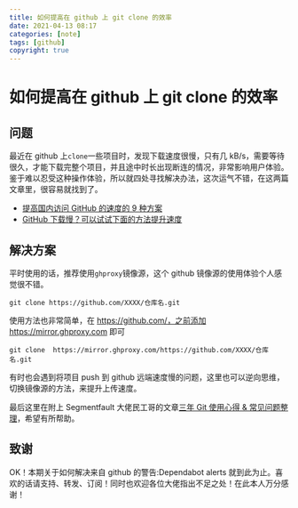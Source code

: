 ```yaml
---
title: 如何提高在 github 上 git clone 的效率
date: 2021-04-13 08:17
categories: [note]
tags: [github]
copyright: true
---
```


# 如何提高在 github 上 git clone 的效率

## 问题
最近在 github 上`clone`一些项目时，发现下载速度很慢，只有几 kB/s，需要等待很久，才能下载完整个项目，并且途中时长出现断连的情况，非常影响用户体验。
鉴于难以忍受这种操作体验，所以就四处寻找解决办法，这次运气不错，在这两篇文章里，很容易就找到了。

- [提高国内访问 GitHub 的速度的 9 种方案](https://blog.csdn.net/a1405/article/details/115438017)
- [GitHub 下载慢？可以试试下面的方法提升速度](https://www.secn.net/article/1562784.html)

<!-- more-->

## 解决方案
平时使用的话，推荐使用`ghproxy`镜像源，这个 github 镜像源的使用体验个人感觉很不错。

```
git clone https://github.com/XXXX/仓库名.git                               
```

使用方法也非常简单，在 https://github.com/，之前添加 https://mirror.ghproxy.com 即可

```
git clone  https://mirror.ghproxy.com/https://github.com/XXXX/仓库名.git
```

有时也会遇到将项目 push 到 github 远端速度慢的问题，这里也可以逆向思维，切换镜像源的方法，来提升上传速度。

最后这里在附上 Segmentfault 大佬民工哥的文章[三年 Git 使用心得 & 常见问题整理](https://segmentfault.com/a/1190000023734704)，希望有所帮助。

## 致谢

OK！本期关于如何解决来自 github 的警告:Dependabot alerts 就到此为止。喜欢的话请支持、转发、订阅！同时也欢迎各位大佬指出不足之处！在此本人万分感谢！